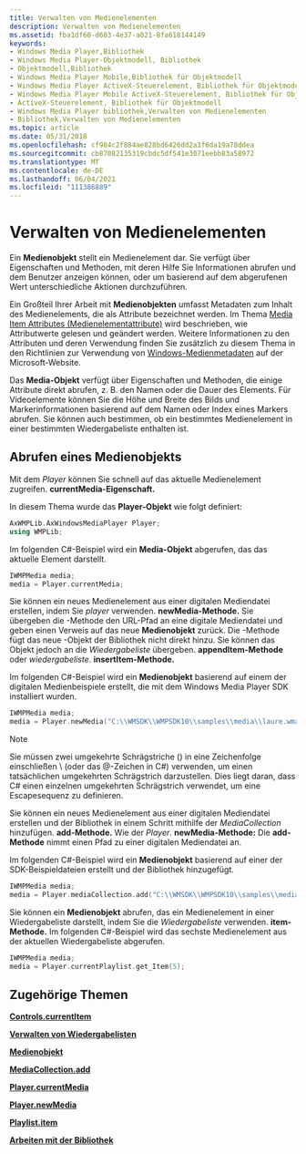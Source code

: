 ```yaml
---
title: Verwalten von Medienelementen
description: Verwalten von Medienelementen
ms.assetid: fba1df60-d603-4e37-a021-8fa618144149
keywords:
- Windows Media Player,Bibliothek
- Windows Media Player-Objektmodell, Bibliothek
- Objektmodell,Bibliothek
- Windows Media Player Mobile,Bibliothek für Objektmodell
- Windows Media Player ActiveX-Steuerelement, Bibliothek für Objektmodell
- Windows Media Player Mobile ActiveX-Steuerelement, Bibliothek für Objektmodell
- ActiveX-Steuerelement, Bibliothek für Objektmodell
- Windows Media Player bibliothek,Verwalten von Medienelementen
- Bibliothek,Verwalten von Medienelementen
ms.topic: article
ms.date: 05/31/2018
ms.openlocfilehash: cf984c2f884ae828bd6426dd2a3f6da19a78ddea
ms.sourcegitcommit: cb87082135319cbdc5df541e3071eebb83a58972
ms.translationtype: MT
ms.contentlocale: de-DE
ms.lasthandoff: 06/04/2021
ms.locfileid: "111386889"
---
```

# <a name="managing-media-items"></a>Verwalten von Medienelementen

Ein **Medienobjekt** stellt ein Medienelement dar. Sie verfügt über Eigenschaften und Methoden, mit deren Hilfe Sie Informationen abrufen und dem Benutzer anzeigen können, oder um basierend auf dem abgerufenen Wert unterschiedliche Aktionen durchzuführen.

Ein Großteil Ihrer Arbeit mit **Medienobjekten** umfasst Metadaten zum Inhalt des Medienelements, die als Attribute bezeichnet werden. Im Thema [Media Item Attributes (Medienelementattribute)](media-item-attributes.md) wird beschrieben, wie Attributwerte gelesen und geändert werden. Weitere Informationen zu den Attributen und deren Verwendung finden Sie zusätzlich zu diesem Thema in den Richtlinien zur Verwendung von [Windows-Medienmetadaten](/previous-versions/ms867702(v=msdn.10)) auf der Microsoft-Website.

Das **Media-Objekt** verfügt über Eigenschaften und Methoden, die einige Attribute direkt abrufen, z. B. den Namen oder die Dauer des Elements. Für Videoelemente können Sie die Höhe und Breite des Bilds und Markerinformationen basierend auf dem Namen oder Index eines Markers abrufen. Sie können auch bestimmen, ob ein bestimmtes Medienelement in einer bestimmten Wiedergabeliste enthalten ist.

## <a name="retrieving-a-media-object"></a>Abrufen eines Medienobjekts

Mit dem *Player* können Sie schnell auf das aktuelle Medienelement zugreifen. **currentMedia-Eigenschaft.**

In diesem Thema wurde das **Player-Objekt** wie folgt definiert:


```C++
AxWMPLib.AxWindowsMediaPlayer Player;
using WMPLib;

```



Im folgenden C#-Beispiel wird ein **Media-Objekt** abgerufen, das das aktuelle Element darstellt.


```C++
IWMPMedia media;
media = Player.currentMedia;

```



Sie können ein neues Medienelement aus einer digitalen Mediendatei erstellen, indem Sie *player* verwenden. **newMedia-Methode.** Sie übergeben die -Methode den URL-Pfad an eine digitale Mediendatei und geben einen Verweis auf das neue **Medienobjekt** zurück. Die -Methode fügt das neue -Objekt der Bibliothek nicht direkt hinzu. Sie können das Objekt jedoch an die *Wiedergabeliste* übergeben. **appendItem-Methode** oder *wiedergabeliste*. **insertItem-Methode.**

Im folgenden C#-Beispiel wird ein **Medienobjekt** basierend auf einem der digitalen Medienbeispiele erstellt, die mit dem Windows Media Player SDK installiert wurden.


```C++
IWMPMedia media;
media = Player.newMedia("C:\\WMSDK\\WMPSDK10\\samples\\media\\laure.wma");

```



> [!Note]  
> Sie müssen zwei umgekehrte Schrägstriche () in eine Zeichenfolge einschließen \\ (oder das @-Zeichen in C#) verwenden, um einen tatsächlichen umgekehrten Schrägstrich darzustellen. Dies liegt daran, dass C# einen einzelnen umgekehrten Schrägstrich verwendet, um eine Escapesequenz zu definieren.

 

Sie können ein neues Medienelement aus einer digitalen Mediendatei erstellen und der Bibliothek in einem Schritt mithilfe der *MediaCollection* hinzufügen. **add-Methode.** Wie der *Player*. **newMedia-Methode:** Die **add-Methode** nimmt einen Pfad zu einer digitalen Mediendatei an.

Im folgenden C#-Beispiel wird ein **Medienobjekt** basierend auf einer der SDK-Beispieldateien erstellt und der Bibliothek hinzugefügt.


```C++
IWMPMedia media;
media = Player.mediaCollection.add("C:\\WMSDK\\WMPSDK10\\samples\\media\\laure.wma");

```



Sie können ein **Medienobjekt** abrufen, das ein Medienelement in einer Wiedergabeliste darstellt, indem Sie die *Wiedergabeliste* verwenden. **item-Methode.** Im folgenden C#-Beispiel wird das sechste Medienelement aus der aktuellen Wiedergabeliste abgerufen.


```C++
IWMPMedia media;
media = Player.currentPlaylist.get_Item(5);

```



## <a name="related-topics"></a>Zugehörige Themen

<dl> <dt>

[**Controls.currentItem**](controls-currentitem.md)
</dt> <dt>

[**Verwalten von Wiedergabelisten**](managing-playlists.md)
</dt> <dt>

[**Medienobjekt**](media-object.md)
</dt> <dt>

[**MediaCollection.add**](mediacollection-add.md)
</dt> <dt>

[**Player.currentMedia**](player-currentmedia.md)
</dt> <dt>

[**Player.newMedia**](player-newmedia.md)
</dt> <dt>

[**Playlist.item**](playlist-item.md)
</dt> <dt>

[**Arbeiten mit der Bibliothek**](working-with-the-library.md)
</dt> </dl>

 

 




